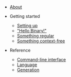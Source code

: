 - [About](about.md)

- Getting started

    - [Setting up](setting_up.md)
    - ["Hello Binary!"](hello_binary.md)
    - [Something regular](something_regular.md)
    - [Something context-free](something_context-free.md)

- Reference

    - [Command-line interface](command-line_interface.md)
    - [Language](language.md)
    - [Generation](code_generation.md)
    